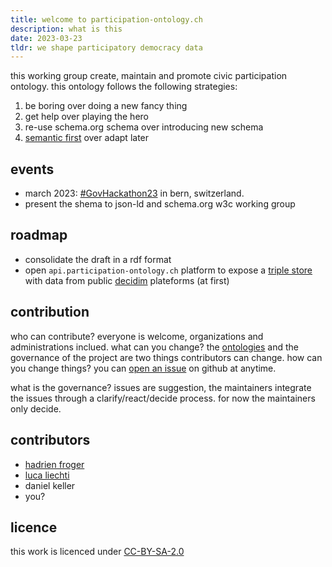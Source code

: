 ```yaml
---
title: welcome to participation-ontology.ch
description: what is this
date: 2023-03-23
tldr: we shape participatory democracy data
---
```

this working group create, maintain and promote civic participation ontology. this ontology follows the following strategies: 

1. be boring over doing a new fancy thing
2. get help over playing the hero
3. re-use schema.org schema over introducing new schema
4. [semantic first](https://www.w3.org/TR/prov-o/) over adapt later

## events
- march 2023: [#GovHackathon23](https://opendata.ch/events/govtech-hackathon/) in bern, switzerland.
- present the shema to json-ld and schema.org w3c working group

## roadmap
- consolidate the draft in a rdf format
- open `api.participation-ontology.ch` platform to expose a [triple store](https://semapps.org/docs/triplestore) with data from public [decidim](https://decidim.org) plateforms (at first)

## contribution
who can contribute? everyone is welcome, organizations and administrations inclued.
what can you change? the [ontologies](./posts/ontologies) and the governance of the project are two things contributors can change.
how can you change things? you can [open an issue](https://github.com/froger/civic-participation-schemas/issues/new) on github at anytime.

what is the governance? issues are suggestion, the maintainers integrate the issues through a clarify/react/decide process. for now the maintainers only decide.


## contributors
-  [hadrien froger](https://github.com/froger)
-  [luca liechti](https://github.com/lucaliechti)
-  daniel keller
-  you?

## licence
this work is licenced under [CC-BY-SA-2.0](https://creativecommons.org/licenses/by-sa/2.0/)
